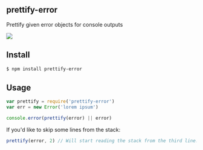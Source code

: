 ## prettify-error

Prettify given error objects for console outputs

![](https://i.cloudup.com/Vt6PAM3yDA.png)

## Install

```bash
$ npm install prettify-error
```

## Usage

```js
var prettify = require('prettify-error')
var err = new Error('lorem ipsum')

console.error(prettify(error) || error)
```

If you'd like to skip some lines from the stack:

```js
prettify(error, 2) // Will start reading the stack from the third line.
```
